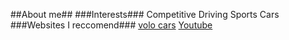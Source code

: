##About me##
###Interests###
Competitive Driving
Sports Cars
###Websites I reccomend###
[volo cars](https://www.volocars.com/auto-sales/vehicles)
[Youtube](https://www.youtube.com/)
